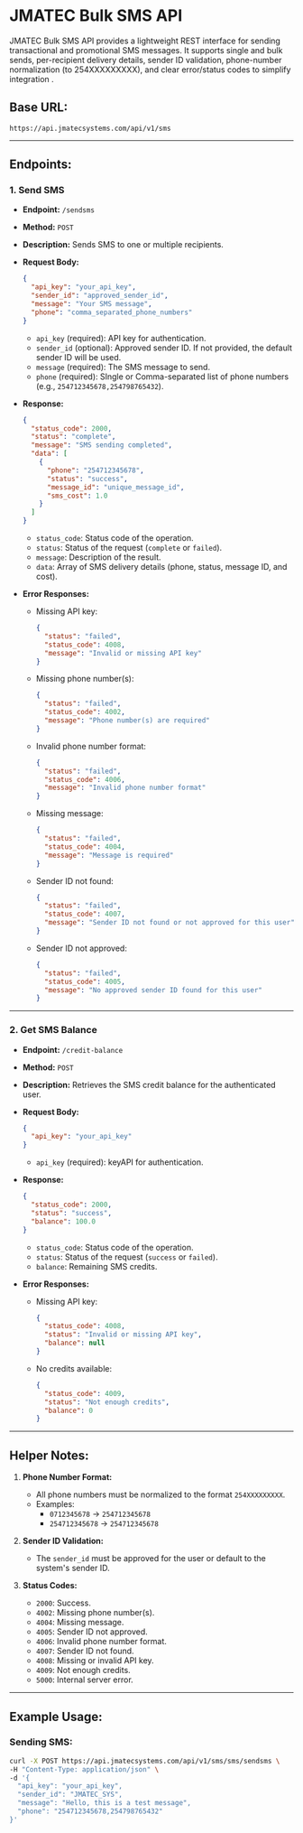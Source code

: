 # JMATEC Bulk SMS API

JMATEC Bulk SMS API provides a lightweight REST interface for sending transactional and promotional SMS messages. It supports single and bulk sends, per-recipient delivery details, sender ID validation, phone-number normalization (to 254XXXXXXXXX), and clear error/status codes to simplify integration .

## Base URL:

```
https://api.jmatecsystems.com/api/v1/sms
```

---

## Endpoints:

### 1. **Send SMS**

- **Endpoint:** `/sendsms`
- **Method:** `POST`
- **Description:** Sends SMS to one or multiple recipients.
- **Request Body:**

  ```json
  {
    "api_key": "your_api_key",
    "sender_id": "approved_sender_id",
    "message": "Your SMS message",
    "phone": "comma_separated_phone_numbers"
  }
  ```

  - `api_key` (required): API key for authentication.
  - `sender_id` (optional): Approved sender ID. If not provided, the default sender ID will be used.
  - `message` (required): The SMS message to send.
  - `phone` (required): SIngle or Comma-separated list of phone numbers (e.g., `254712345678,254798765432`).

- **Response:**

  ```json
  {
    "status_code": 2000,
    "status": "complete",
    "message": "SMS sending completed",
    "data": [
      {
        "phone": "254712345678",
        "status": "success",
        "message_id": "unique_message_id",
        "sms_cost": 1.0
      }
    ]
  }
  ```

  - `status_code`: Status code of the operation.
  - `status`: Status of the request (`complete` or `failed`).
  - `message`: Description of the result.
  - `data`: Array of SMS delivery details (phone, status, message ID, and cost).

- **Error Responses:**

  - Missing API key:

    ```json
    {
      "status": "failed",
      "status_code": 4008,
      "message": "Invalid or missing API key"
    }
    ```

  - Missing phone number(s):

    ```json
    {
      "status": "failed",
      "status_code": 4002,
      "message": "Phone number(s) are required"
    }
    ```

  - Invalid phone number format:

    ```json
    {
      "status": "failed",
      "status_code": 4006,
      "message": "Invalid phone number format"
    }
    ```

  - Missing message:

    ```json
    {
      "status": "failed",
      "status_code": 4004,
      "message": "Message is required"
    }
    ```

  - Sender ID not found:

    ```json
    {
      "status": "failed",
      "status_code": 4007,
      "message": "Sender ID not found or not approved for this user"
    }
    ```

  - Sender ID not approved:

    ```json
    {
      "status": "failed",
      "status_code": 4005,
      "message": "No approved sender ID found for this user"
    }
    ```

---

### 2. **Get SMS Balance**

- **Endpoint:** `/credit-balance`
- **Method:** `POST`
- **Description:** Retrieves the SMS credit balance for the authenticated user.
- **Request Body:**

  ```json
  {
    "api_key": "your_api_key"
  }
  ```

  - `api_key` (required): keyAPI for authentication.

- **Response:**

  ```json
  {
    "status_code": 2000,
    "status": "success",
    "balance": 100.0
  }
  ```

  - `status_code`: Status code of the operation.
  - `status`: Status of the request (`success` or `failed`).
  - `balance`: Remaining SMS credits.

- **Error Responses:**
  - Missing API key:
    ```json
    {
      "status_code": 4008,
      "status": "Invalid or missing API key",
      "balance": null
    }
    ```
  - No credits available:
    ```json
    {
      "status_code": 4009,
      "status": "Not enough credits",
      "balance": 0
    }
    ```

---

## Helper Notes:

1. **Phone Number Format:**

   - All phone numbers must be normalized to the format `254XXXXXXXXX`.
   - Examples:
     - `0712345678` → `254712345678`
     - `254712345678` → `254712345678`

2. **Sender ID Validation:**

   - The `sender_id` must be approved for the user or default to the system's sender ID.

3. **Status Codes:**

   - `2000`: Success.
   - `4002`: Missing phone number(s).
   - `4004`: Missing message.
   - `4005`: Sender ID not approved.
   - `4006`: Invalid phone number format.
   - `4007`: Sender ID not found.
   - `4008`: Missing or invalid API key.
   - `4009`: Not enough credits.
   - `5000`: Internal server error.

---

## Example Usage:

### Sending SMS:

```bash
curl -X POST https://api.jmatecsystems.com/api/v1/sms/sms/sendsms \
-H "Content-Type: application/json" \
-d '{
  "api_key": "your_api_key",
  "sender_id": "JMATEC_SYS",
  "message": "Hello, this is a test message",
  "phone": "254712345678,254798765432"
}'
```
